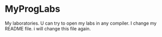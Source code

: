 # MyProgLabs
My laboratories. 
U can try to open my labs in any compiler.
I change my README file.
i will change this file again.